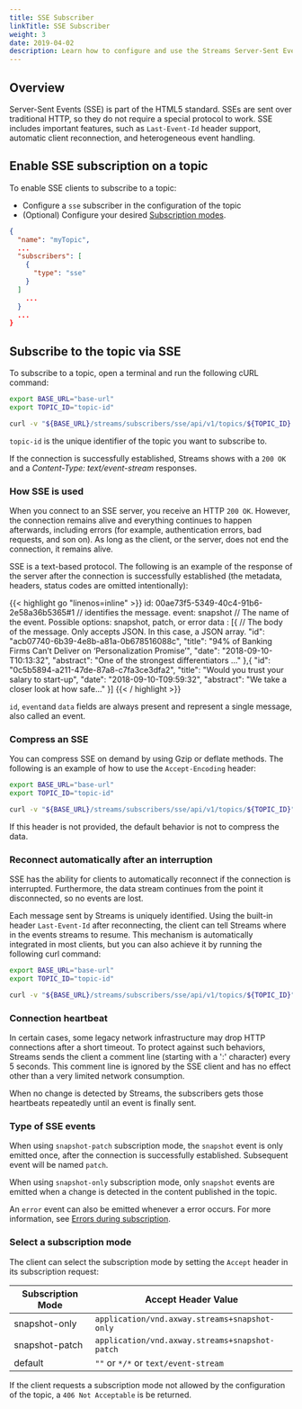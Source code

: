 ```yaml
---
title: SSE Subscriber
linkTitle: SSE Subscriber
weight: 3
date: 2019-04-02
description: Learn how to configure and use the Streams Server-Sent Events Subscriber.
---
```


## Overview

Server-Sent Events (SSE) is part of the HTML5 standard. SSEs are sent over traditional HTTP, so they do not require a special protocol to work. SSE includes important features, such as `Last-Event-Id` header support, automatic client reconnection, and heterogeneous event handling.

## Enable SSE subscription on a topic

To enable SSE clients to subscribe to a topic:

* Configure a `sse` subscriber in the configuration of the topic
* (Optional) Configure your desired [Subscription modes](/docs/subscribers/#subscription-modes).

```json
{
  "name": "myTopic",
  ...
  "subscribers": [
    {
      "type": "sse"
    }
  ]
    ...
  }
  ...
}
```

## Subscribe to the topic via SSE

To subscribe to a topic, open a terminal and run the following cURL command:

```sh
export BASE_URL="base-url"
export TOPIC_ID="topic-id"

curl -v "${BASE_URL}/streams/subscribers/sse/api/v1/topics/${TOPIC_ID}
```

`topic-id` is the unique identifier of the topic you want to subscribe to.

If the connection is successfully established, Streams shows with a `200 OK` and a _Content-Type: text/event-stream_ responses.

### How SSE is used

When you connect to an SSE server, you receive an HTTP `200 OK`. However, the connection remains alive and everything continues to happen afterwards, including errors (for example, authentication errors, bad requests, and son on). As long as the client, or the server, does not end the connection, it remains alive.

SSE is a text-based protocol. The following is an example of the response of the server after the connection is successfully established (the metadata, headers, status codes are omitted intentionally):

{{< highlight go "linenos=inline" >}}
id: 00ae73f5-5349-40c4-91b6-2e58a36b5365#1  // identifies the message.
event: snapshot // The name of the event. Possible options: snapshot, patch, or error
data : [{ // The body of the message. Only accepts JSON. In this case, a JSON array.
  "id": "acb07740-6b39-4e8b-a81a-0b678516088c",
  "title": "94% of Banking Firms Can’t Deliver on ‘Personalization Promise’",
  "date": "2018-09-10-T10:13:32",
  "abstract": "One of the strongest differentiators ..."
},{
  "id": "0c5b5894-a211-47de-87a8-c7fa3ce3dfa2",
  "title": "Would you trust your salary to start-up",
  "date": "2018-09-10-T09:59:32",
  "abstract": "We take a closer look at how safe..."
}]
{{< / highlight >}}

`id`, `event`and `data` fields are always present and represent a single message, also called an event.

### Compress an SSE

You can compress SSE on demand by using Gzip or deflate methods. The following is an example of how to use the `Accept-Encoding` header:

```sh
export BASE_URL="base-url"
export TOPIC_ID="topic-id"

curl -v "${BASE_URL}/streams/subscribers/sse/api/v1/topics/${TOPIC_ID}" -H "Accept-Encoding: gzip, deflate" --compress
```

If this header is not provided, the default behavior is not to compress the data.

### Reconnect automatically after an interruption

SSE has the ability for clients to automatically reconnect if the connection is interrupted. Furthermore, the data stream continues from the point it disconnected, so no events are lost.

Each message sent by Streams is uniquely identified. Using the built-in header `Last-Event-Id` after reconnecting, the client can tell Streams where in the events streams to resume. This mechanism is automatically integrated in most clients, but you can also achieve it by running the following curl command:

```sh
export BASE_URL="base-url"
export TOPIC_ID="topic-id"

curl -v "${BASE_URL}/streams/subscribers/sse/api/v1/topics/${TOPIC_ID}" -H "Last-Event-Id: 00ae73f5-5349-40c4-91b6-2e58a36b5365#1"
```

### Connection heartbeat

In certain cases, some legacy network infrastructure may drop HTTP connections after a short timeout. To protect against such behaviors, Streams sends the client a comment line (starting with a ':' character) every 5 seconds. This comment line is ignored by the SSE client and has no effect other than a very limited network consumption.

When no change is detected by Streams, the subscribers gets those heartbeats repeatedly until an event is finally sent.

### Type of SSE events

When using `snapshot-patch` subscription mode, the `snapshot` event is only emitted once, after the connection is successfully established. Subsequent event will be named `patch`.

When using `snapshot-only` subscription mode, only `snapshot` events are emitted when a change is detected in the content published in the topic.

An `error` event can also be emitted whenever a error occurs. For more information, see [Errors during subscription](/docs/subscribers/subscribers-errors/#errors-during-subscription).

### Select a subscription mode

The client can select the subscription mode by setting the `Accept` header in its subscription request:

| Subscription Mode | Accept Header Value |
|-------------------|---------------------|
|snapshot-only | `application/vnd.axway.streams+snapshot-only` |
|snapshot-patch | `application/vnd.axway.streams+snapshot-patch` |
|default | `""` or  `*/*` or `text/event-stream` |

If the client requests a subscription mode not allowed by the configuration of the topic, a `406 Not Acceptable` is be returned.
